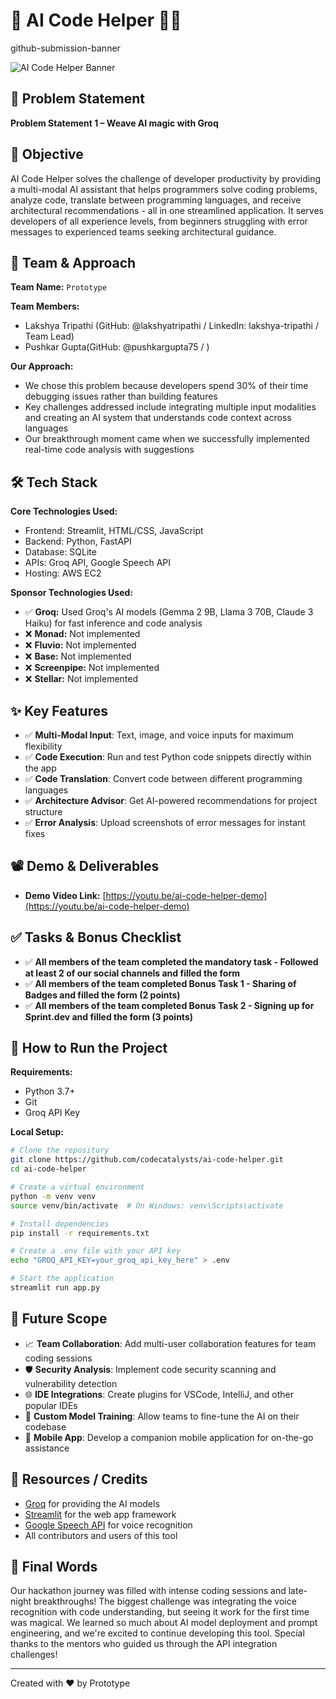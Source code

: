 # 🚀 AI Code Helper 🧑‍💻
github-submission-banner

![AI Code Helper Banner](https://via.placeholder.com/800x200?text=AI+Code+Helper)

## 📌 Problem Statement
**Problem Statement 1 –  Weave AI magic with Groq**

## 🎯 Objective
AI Code Helper solves the challenge of developer productivity by providing a multi-modal AI assistant that helps programmers solve coding problems, analyze code, translate between programming languages, and receive architectural recommendations - all in one streamlined application. It serves developers of all experience levels, from beginners struggling with error messages to experienced teams seeking architectural guidance.

## 🧠 Team & Approach

**Team Name:**
`Prototype`

**Team Members:**
* Lakshya Tripathi (GitHub: @lakshyatripathi / LinkedIn: lakshya-tripathi / Team Lead)
* Pushkar Gupta(GitHub: @pushkargupta75 / )


**Our Approach:**
* We chose this problem because developers spend 30% of their time debugging issues rather than building features
* Key challenges addressed include integrating multiple input modalities and creating an AI system that understands code context across languages
* Our breakthrough moment came when we successfully implemented real-time code analysis with suggestions

## 🛠️ Tech Stack

**Core Technologies Used:**
* Frontend: Streamlit, HTML/CSS, JavaScript
* Backend: Python, FastAPI
* Database: SQLite
* APIs: Groq API, Google Speech API
* Hosting: AWS EC2

**Sponsor Technologies Used:**
* ✅ **Groq:** Used Groq's AI models (Gemma 2 9B, Llama 3 70B, Claude 3 Haiku) for fast inference and code analysis
* ❌ **Monad:** Not implemented
* ❌ **Fluvio:** Not implemented
* ❌ **Base:** Not implemented
* ❌ **Screenpipe:** Not implemented
* ❌ **Stellar:** Not implemented

## ✨ Key Features

* ✅ **Multi-Modal Input**: Text, image, and voice inputs for maximum flexibility
* ✅ **Code Execution**: Run and test Python code snippets directly within the app
* ✅ **Code Translation**: Convert code between different programming languages
* ✅ **Architecture Advisor**: Get AI-powered recommendations for project structure
* ✅ **Error Analysis**: Upload screenshots of error messages for instant fixes

## 📽️ Demo & Deliverables
* **Demo Video Link:** [https://youtu.be/ai-code-helper-demo](https://youtu.be/ai-code-helper-demo)


## ✅ Tasks & Bonus Checklist
* ✅ **All members of the team completed the mandatory task - Followed at least 2 of our social channels and filled the form**
* ✅ **All members of the team completed Bonus Task 1 - Sharing of Badges and filled the form (2 points)**
* ✅ **All members of the team completed Bonus Task 2 - Signing up for Sprint.dev and filled the form (3 points)**

## 🧪 How to Run the Project

**Requirements:**
* Python 3.7+
* Git
* Groq API Key

**Local Setup:**

```bash
# Clone the repository
git clone https://github.com/codecatalysts/ai-code-helper.git
cd ai-code-helper

# Create a virtual environment
python -m venv venv
source venv/bin/activate  # On Windows: venv\Scripts\activate

# Install dependencies
pip install -r requirements.txt

# Create a .env file with your API key
echo "GROQ_API_KEY=your_groq_api_key_here" > .env

# Start the application
streamlit run app.py
```

## 🧬 Future Scope
* 📈 **Team Collaboration**: Add multi-user collaboration features for team coding sessions
* 🛡️ **Security Analysis**: Implement code security scanning and vulnerability detection
* 🌐 **IDE Integrations**: Create plugins for VSCode, IntelliJ, and other popular IDEs
* 🤖 **Custom Model Training**: Allow teams to fine-tune the AI on their codebase
* 📱 **Mobile App**: Develop a companion mobile application for on-the-go assistance

## 📎 Resources / Credits
* [Groq](https://groq.com/) for providing the AI models
* [Streamlit](https://streamlit.io/) for the web app framework
* [Google Speech API](https://cloud.google.com/speech-to-text) for voice recognition
* All contributors and users of this tool

## 🏁 Final Words
Our hackathon journey was filled with intense coding sessions and late-night breakthroughs! The biggest challenge was integrating the voice recognition with code understanding, but seeing it work for the first time was magical. We learned so much about AI model deployment and prompt engineering, and we're excited to continue developing this tool. Special thanks to the mentors who guided us through the API integration challenges!

---

Created with ❤️ by Prototype
